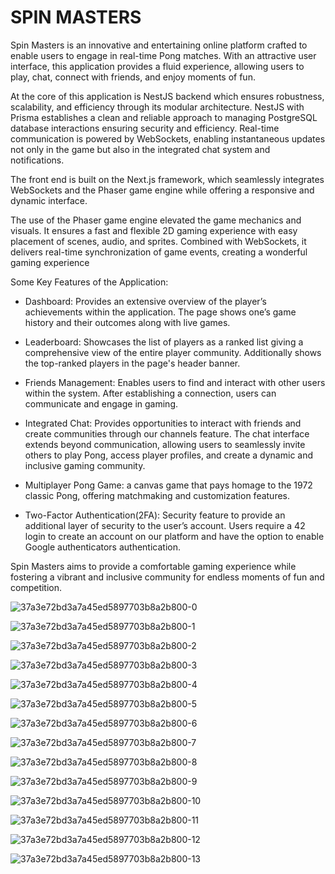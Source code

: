 # SPIN MASTERS

Spin Masters is an innovative and entertaining online platform crafted to enable users to engage in real-time Pong matches. With an attractive user interface, this application provides a fluid experience, allowing users to play, chat, connect with friends, and enjoy moments of fun.

At the core of this application is NestJS backend which ensures robustness, scalability, and efficiency through its modular architecture. NestJS with Prisma establishes a clean and reliable approach to managing PostgreSQL database interactions ensuring security and efficiency. Real-time communication is powered by WebSockets, enabling instantaneous updates not only in the game but also in the integrated chat system and notifications.

The front end is built on the Next.js framework, which seamlessly integrates WebSockets and the Phaser game engine while offering a responsive and dynamic interface. 

The use of the Phaser game engine elevated the game mechanics and visuals. It ensures a fast and flexible 2D gaming experience with easy placement of scenes, audio, and sprites. Combined with WebSockets, it delivers real-time synchronization of game events, creating a wonderful gaming experience

Some Key Features of the Application:

-	Dashboard: Provides an extensive overview of the player’s achievements within the application. The page shows one’s game history and their outcomes along with live games.
*	Leaderboard: Showcases the list of players as a ranked list giving a comprehensive view of the entire player community. Additionally shows the top-ranked players in the page's header banner.
+	Friends Management:  Enables users to find and interact with other users within the system. After establishing a connection, users can communicate and engage in gaming.
-	Integrated Chat: Provides opportunities to interact with friends and create communities through our channels feature. The chat interface extends beyond communication, allowing users to seamlessly invite others to play Pong, access player profiles, and create a dynamic and inclusive gaming community.
*	Multiplayer Pong Game: a canvas game that pays homage to the 1972 classic Pong, offering matchmaking and customization features.
+	Two-Factor Authentication(2FA): Security feature to provide an additional layer of security to the user’s account. Users require a 42 login to create an account on our platform and have the option to enable Google authenticators authentication.

Spin Masters aims to provide a comfortable gaming experience while fostering a vibrant and inclusive community for endless moments of fun and competition.



![37a3e72bd3a7a45ed5897703b8a2b800-0](https://github.com/nousheenali/ft_transcendence/assets/66158938/ea1e954e-97a0-4bf8-9799-7be63cf13847)

![37a3e72bd3a7a45ed5897703b8a2b800-1](https://github.com/nousheenali/ft_transcendence/assets/66158938/d66e31b8-8a5c-4593-9b4c-1ddf9f2190ab)

![37a3e72bd3a7a45ed5897703b8a2b800-2](https://github.com/nousheenali/ft_transcendence/assets/66158938/59732d16-b237-47bb-8e79-880aa03e4143)

![37a3e72bd3a7a45ed5897703b8a2b800-3](https://github.com/nousheenali/ft_transcendence/assets/66158938/9c1f492b-2e35-4561-aadd-c0d0047de64b)

![37a3e72bd3a7a45ed5897703b8a2b800-4](https://github.com/nousheenali/ft_transcendence/assets/66158938/bdaba8c0-4cbf-42cf-94dc-9166a31c1534)

![37a3e72bd3a7a45ed5897703b8a2b800-5](https://github.com/nousheenali/ft_transcendence/assets/66158938/c1dba0a8-4205-4099-8a64-ca168e5d17c2)

![37a3e72bd3a7a45ed5897703b8a2b800-6](https://github.com/nousheenali/ft_transcendence/assets/66158938/42515a20-de32-47de-ab5c-048ba857b90d)

![37a3e72bd3a7a45ed5897703b8a2b800-7](https://github.com/nousheenali/ft_transcendence/assets/66158938/6c510c81-98c9-4e01-89b5-792aae6ac059)

![37a3e72bd3a7a45ed5897703b8a2b800-8](https://github.com/nousheenali/ft_transcendence/assets/66158938/e2179541-40a3-471e-97b9-1fca83420321)

![37a3e72bd3a7a45ed5897703b8a2b800-9](https://github.com/nousheenali/ft_transcendence/assets/66158938/3faa90c1-351a-4438-9ac9-97910c5c69df)

![37a3e72bd3a7a45ed5897703b8a2b800-10](https://github.com/nousheenali/ft_transcendence/assets/66158938/08110341-0934-475e-b868-846dc6f4323d)

![37a3e72bd3a7a45ed5897703b8a2b800-11](https://github.com/nousheenali/ft_transcendence/assets/66158938/89c02a70-fd5a-47f1-8b10-698bf385a9d3)

![37a3e72bd3a7a45ed5897703b8a2b800-12](https://github.com/nousheenali/ft_transcendence/assets/66158938/40895e28-5ae6-492e-ada8-1ce1252e67fa)

![37a3e72bd3a7a45ed5897703b8a2b800-13](https://github.com/nousheenali/ft_transcendence/assets/66158938/ca4ccc44-b358-40d0-b234-b75acc3e13d8)

